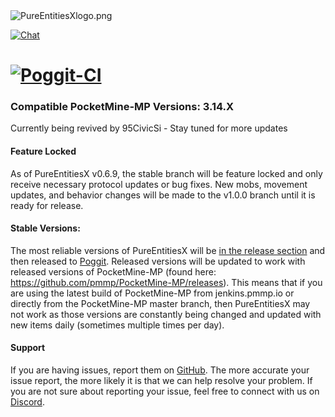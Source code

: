 <img src="https://github.com/RevivalPMMP/PureEntitiesX/blob/master/PureEntitiesXlogo.png?raw=true" alt="PureEntitiesXlogo.png"/>

[![Chat](https://img.shields.io/badge/chat-on%20discord-7289da.svg)](https://discord.gg/6Kcx3kK)

[![Poggit-CI](https://poggit.pmmp.io/ci.badge/RevivalPMMP/PureEntitiesX/PureEntitiesX)](https://poggit.pmmp.io/ci/RevivalPMMP/PureEntitiesX/PureEntitiesX)
=====

### Compatible PocketMine-MP Versions: 3.14.X 
Currently being revived by 95CivicSi - Stay tuned for more updates

#### Feature Locked
As of PureEntitiesX v0.6.9, the stable branch will be feature locked and only receive necessary protocol updates or bug fixes.  New mobs, movement updates, and behavior changes will be made to the v1.0.0 branch until it is ready for release.

#### Stable Versions:
The most reliable versions of PureEntitiesX will be [in the release section](https://github.com/RevivalPMMP/PureEntitiesX/releases/) and then released to [Poggit](https://poggit.pmmp.io/p/PureEntitiesX/).  Released versions will be updated to work with released versions of PocketMine-MP (found here: https://github.com/pmmp/PocketMine-MP/releases).  This means that if you are using the latest build of PocketMine-MP from jenkins.pmmp.io or directly from the PocketMine-MP master branch, then PureEntitiesX may not work as those versions are constantly being changed and updated with new items daily (sometimes multiple times per day).

#### Support
If you are having issues, report them on [GitHub](https://github.com/RevivalPMMP/PureEntitiesX/issues).  The more accurate your issue report, the more likely it is that we can help resolve your problem.  If you are not sure about reporting your issue, feel free to connect with us on [Discord](https://discord.gg/ErRRR4TatY).
